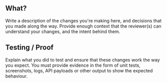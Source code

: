 ## What?
Write a description of the changes you're making here, and decisions that you made
along the way. Provide enough context that the reviewer(s) can understand your
changes, and the intent behind them.

## Testing / Proof
Explain what you did to test and ensure that these changes work the way you expect.
You must provide evidence in the form of unit tests, screenshots, logs, API
payloads or other output to show the expected behaviour.
